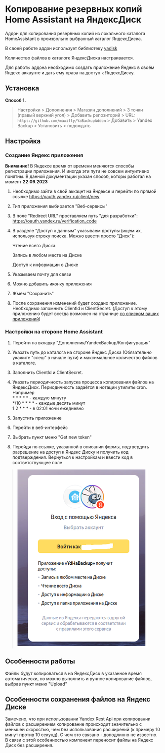 # Копирование резервных копий Home Assistant на ЯндексДиск

Аддон для копирования резервных копий из локального каталога HomeAssistant в произвольно выбранный каталог ЯндексДиска.

В своей работе аддон использует библиотеку [yadisk](https://github.com/ivknv/yadisk)

Количество файлов в каталоге ЯндексДиска настраивается.

Для работы аддона необходимо создать приложение Яндекс в своём Яндекс аккаунте и дать ему права на доступ к ЯндексДиску.


## Установка


**Способ 1.** 

> Настройки > Дополнения > Магазин дополнений > 3 точки (правый верхний угол) > Добавить репозиторий > URL: `https://github.com/maxifly/YaBackupAddon` > Добавить > Yandex Backup > Установить > подождать

## Настройка

### Создание Яндекс приложения

**Внимание!** В Яндексе время от времени меняются способы регистрации приложения.
И иногда эти пути не совсем интуитивно понятны.
В данной документации указан способ, которы работал на момент **22.09.2023**

1. Необходимо зайти в свой аккацнт на Яндексе и перейти по прямой ссылке https://oauth.yandex.ru/client/new
2. Тип приложения выбирается "Веб-сервисы"
3. В поле "Redirect URL" проставляем путь "для разработки": https://oauth.yandex.ru/verification_code
4. В разделе "Доступ к данным" указываем доступы (ищем их, используя строку поиска. Можно ввести просто "Диск"):
   
   Чтение всего Диска

   Запись в любом месте на Диске

   Доступ к информации о Диске
5. Указываем почту для связи
6. Можно добавить иконку приложения
7. Жмём "Сохранить"
8. После сохранения изменений будет создано приложение. Необходимо запомнить ClientId и ClientSecret. (Доступ к этому приложению будет всегда возможен на странице [со списком ваших приложений](https://oauth.yandex.ru/))

### Настройки на стороне Home Assistant
1. Перейти на вкладку "Дополнения/YandexBackup/Конфигурация"
2. Указать путь до каталога на стороне Яндекс Диска (Обязательно укажите "слеш" в начале пути) и максимальное количество файлов в каталоге.
3. Заполнить ClientId и ClientSecret.
4. Указать периодичность запуска процесса копирования файлов на ЯндексДиск. Периодичность задаётся в нотации утилиты cron. 
Например  
\* \* \* \* \* - каждую минуту  
\*/10 \* \* \* \* - каждые десять минут  
1 2 \* \* \* - в 02:01 ночи ежедневно
 
4. Запустить приложение
5. Перейти в веб-интерфейс
6. Выбрать пункт меню "Get new token" 
7. Перейдя по ссылке, указанной в описании формы, подтвердить разрешение на доступ к Яндекс Диску и получить код подтверждения. Вернуться к настройкам и ввести код в соответствующее поле

> ![](doc_screens/ha_create_step2.png)

## Особенности работы
Файлы будут копироваться в на ЯндексДиск в указанное время автоматически, но можно выполнить и ручное копирование файлов, 
выбрав пункт меню  "Upload"

## Особенности сохранения файлов на Яндекс Диске
Замечено, что при использовании Yandex Rest Api при копировании файлов с расширением копирование происходит значительно с меньшей скоростью, чем без использования расширений (к примеру 10 минут против 10 секунд). 
С чем это связано - доподлинно не известно. В связи с этой особенностью компонент переносит файлы на Яндекс Диск без расширения.